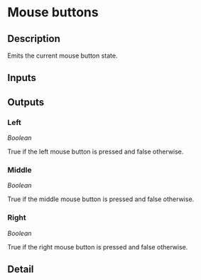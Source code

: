 # Mouse buttons

## Description
Emits the current mouse button state.

## Inputs
## Outputs
### Left

*Boolean*

True if the left mouse button is pressed and false otherwise.

### Middle

*Boolean*

True if the middle mouse button is pressed and false otherwise.

### Right

*Boolean*

True if the right mouse button is pressed and false otherwise.

## Detail

